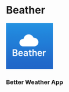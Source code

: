 # Beather 
![Logo](https://github.com/Sgandre3890/Beather/blob/main/Images/BeatherLogo.png)
### Better Weather App
